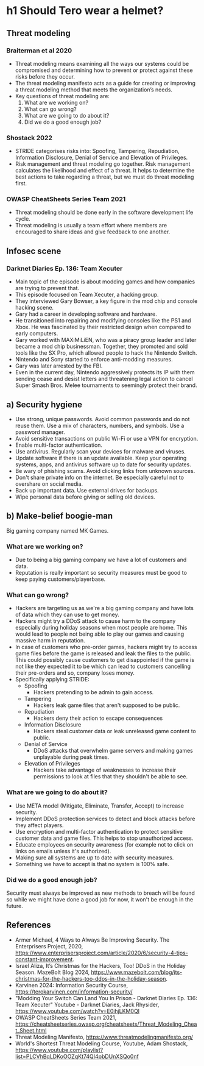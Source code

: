 # h1 Should Tero wear a helmet? 

## Threat modeling

### Braiterman et al 2020

- Threat modeling means examining all the ways our systems could be compromised and determining how to prevent or protect against these risks before they occur.
- The threat modeling manifesto acts as a guide for creating or improving a threat modeling method that meets the organization’s needs.
- Key questions of threat modeling are:
  1. What are we working on?
  2. What can go wrong?
  3. What are we going to do about it?
  4. Did we do a good enough job?

### Shostack 2022

- STRIDE categorises risks into: Spoofing, Tampering, Repudiation, Information Disclosure, Denial of Service and Elevation of Privileges.
- Risk management and threat modeling go together. Risk management calculates the likelihood and effect of a threat. It helps to determine the best actions to take regarding a threat, but we must do threat modeling first.

### OWASP CheatSheets Series Team 2021

- Threat modeling should be done early in the software development life cycle.
- Threat modeling is usually a team effort where members are encouraged to share ideas and give feedback to one another.

## Infosec scene

### Darknet Diaries Ep. 136: Team Xecuter

- Main topic of the episode is about modding games and how companies are trying to prevent that.
- This episode focused on Team Xecuter, a hacking group.
- They interviewed Gary Bowser, a key figure in the mod chip and console hacking scene.
- Gary had a career in developing software and hardware.
- He transitioned into repairing and modifying consoles like the PS1 and Xbox. He was fascinated by their restricted design when compared to early computers.
- Gary worked with MAXiMiLiEN, who was a piracy group leader and later became a mod chip businessman. Together, they promoted and sold tools like the SX Pro, which allowed people to hack the Nintendo Switch.
- Nintendo and Sony started to enforce anti-modding measures.
- Gary was later arrested by the FBI.
- Even in the current day, Nintendo aggressively protects its IP with them sending cease and desist letters and threatening legal action to cancel Super Smash Bros. Melee tournaments to seemingly protect their brand.

## a) Security hygiene

- Use strong, unique passwords. Avoid common passwords and do not reuse them. Use a mix of characters, numbers, and symbols. Use a password manager. 
- Avoid sensitive transactions on public Wi-Fi or use a VPN for encryption.
- Enable multi-factor authentication.
- Use antivirus. Regularly scan your devices for malware and viruses.
- Update software if there is an update available. Keep your operating systems, apps, and antivirus software up to date for security updates.
- Be wary of phishing scams. Avoid clicking links from unknown sources.
- Don't share private info on the internet. Be especially careful not to overshare on social media.
- Back up important data. Use external drives for backups.
- Wipe personal data before giving or selling old devices.

## b) Make-belief boogie-man

Big gaming company named MK Games.

### What are we working on?
   - Due to being a big gaming company we have a lot of customers and data.
   - Reputation is really important so security measures must be good to keep paying customers/playerbase.

### What can go wrong?
   - Hackers are targeting us as we're a big gaming company and have lots of data which they can use to get money.
   - Hackers might try a DDoS attack to cause harm to the company especially during holiday seasons when most people are home. This would lead to people not being able to play our games and causing massive harm in reputation.
   - In case of customers who pre-order games, hackers might try to access game files before the game is released and leak the files to the public. This could possibly cause customers to get disappointed if the game is not like they expected it to be which can lead to customers cancelling their pre-orders and so, company loses money.
   - Specifically applying STRIDE:
      - Spoofing
        - Hackers pretending to be admin to gain access.
      - Tampering
        - Hackers leak game files that aren't supposed to be public.
      - Repudiation
        - Hackers deny their action to escape consequences
      - Information Disclosure
        - Hackers steal customer data or leak unreleased game content to public.
      - Denial of Service
        - DDoS attacks that overwhelm game servers and making games unplayable during peak times.
      - Elevation of Privileges
        - Hackers take advantage of weaknesses to increase their permissions to look at files that they shouldn't be able to see.

### What are we going to do about it?
- Use META model (Mitigate, Eliminate, Transfer, Accept) to increase security.
- Implement DDoS protection services to detect and block attacks before they affect players.
- Use encryption and multi-factor authentication to protect sensitive customer data and game files. This helps to stop unauthorized access.
- Educate employees on security awareness (for example not to click on links on emails unless it's authorized).
- Making sure all systems are up to date with security measures.
- Something we have to accept is that no system is 100% safe.
 
### Did we do a good enough job?
Security must always be improved as new methods to breach will be found so while we might have done a good job for now, it won't be enough in the future.

## References

- Armer Michael, 4 Ways to Always Be Improving Security. The Enterprisers Project, 2020, https://www.enterprisersproject.com/article/2020/6/security-4-tips-constant-improvement.
- Israel Aliza, It’s Christmas for the Hackers, Too! DDoS in the Holiday Season. MazeBolt Blog 2024, https://www.mazebolt.com/blog/its-christmas-for-the-hackers-too-ddos-in-the-holiday-season.
- Karvinen 2024: Information Security Course, https://terokarvinen.com/information-security/
- "Modding Your Switch Can Land You In Prison - Darknet Diaries Ep. 136: Team Xecuter" Youtube - Darknet Diaries, Jack Rhysider, https://www.youtube.com/watch?v=E0ihjLKM0QI
- OWASP CheatSheets Series Team 2021, https://cheatsheetseries.owasp.org/cheatsheets/Threat_Modeling_Cheat_Sheet.html
- Threat Modeling Manifesto, https://www.threatmodelingmanifesto.org/
- World's Shortest Threat Modeling Course, Youtube, Adam Shostack, https://www.youtube.com/playlist?list=PLCVhBqLDKoOOZqKt74QI4pbDUnXSQo0nf
